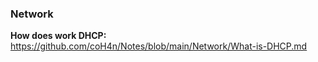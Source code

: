 ### Network ### 

**How does work DHCP:** 
https://github.com/coH4n/Notes/blob/main/Network/What-is-DHCP.md


